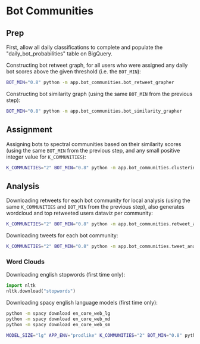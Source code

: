 # Bot Communities

## Prep

First, allow all daily classifications to complete and populate the "daily_bot_probabilities" table on BigQuery.

Constructing bot retweet graph, for all users who were assigned any daily bot scores above the given threshold (i.e. the `BOT_MIN`):

```sh
BOT_MIN="0.8" python -m app.bot_communities.bot_retweet_grapher
```

Constructing bot similarity graph (using the same `BOT_MIN` from the previous step):

```sh
BOT_MIN="0.8" python -m app.bot_communities.bot_similarity_grapher
```

## Assignment

Assigning bots to spectral communities based on their similarity scores (using the same `BOT_MIN` from the previous step, and any small positive integer value for `K_COMMUNITIES`):

```sh
K_COMMUNITIES="2" BOT_MIN="0.8" python -m app.bot_communities.clustering
```

## Analysis

Downloading retweets for each bot community for local analysis (using the same `K_COMMUNITIES` and `BOT_MIN` from the previous step), also generates wordcloud and top retweeted users dataviz per community:

```sh
K_COMMUNITIES="2" BOT_MIN="0.8" python -m app.bot_communities.retweet_analyzer
```

Downloading tweets for each bot community:

```sh
K_COMMUNITIES="2" BOT_MIN="0.8" python -m app.bot_communities.tweet_analyzer
```

### Word Clouds

Downloading english stopwords (first time only):

```py
import nltk
nltk.download("stopwords")
```


Downloading spacy english language models (first time only):

```sh
python -m spacy download en_core_web_lg
python -m spacy download en_core_web_md
python -m spacy download en_core_web_sm
```

```sh
MODEL_SIZE="lg" APP_ENV="prodlike" K_COMMUNITIES="2" BOT_MIN="0.8" python -m app.bot_communities.retweet_wordclouds
```
